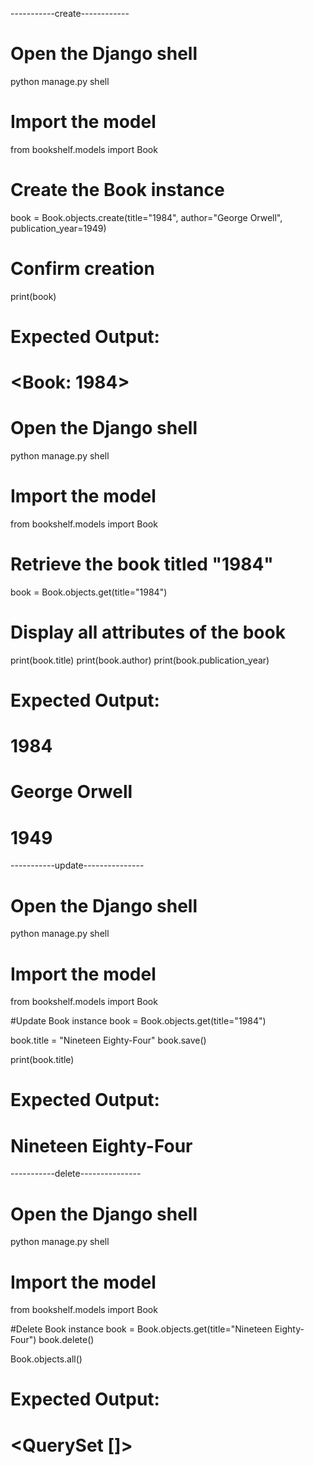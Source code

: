 -----------create------------
# Open the Django shell
python manage.py shell

# Import the model
from bookshelf.models import Book

# Create the Book instance
book = Book.objects.create(title="1984", author="George Orwell", publication_year=1949)

# Confirm creation
print(book)

# Expected Output:
# <Book: 1984>

# Open the Django shell
python manage.py shell

# Import the model
from bookshelf.models import Book

# Retrieve the book titled "1984"
book = Book.objects.get(title="1984")

# Display all attributes of the book
print(book.title)
print(book.author)
print(book.publication_year)

# Expected Output:
# 1984 
# George Orwell 
# 1949


-----------update---------------
# Open the Django shell
python manage.py shell

# Import the model
from bookshelf.models import Book

#Update Book instance
book = Book.objects.get(title="1984")

book.title = "Nineteen Eighty-Four"
book.save()

print(book.title)

# Expected Output:
# Nineteen Eighty-Four




-----------delete---------------
# Open the Django shell
python manage.py shell

# Import the model
from bookshelf.models import Book

#Delete Book instance
book = Book.objects.get(title="Nineteen Eighty-Four")
book.delete()

Book.objects.all()

# Expected Output:
# <QuerySet []>

